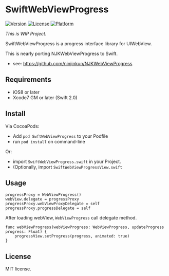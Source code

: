 # SwiftWebViewProgress
[![Version](https://img.shields.io/cocoapods/v/SwiftWebViewProgress.svg?style=flat)](http://cocoapods.org/pods/SwiftWebViewProgress)
[![License](https://img.shields.io/cocoapods/l/SwiftWebViewProgress.svg?style=flat)](http://cocoapods.org/pods/SwiftWebViewProgress)
[![Platform](https://img.shields.io/cocoapods/p/SwiftWebViewProgress.svg?style=flat)](http://cocoapods.org/pods/SwiftWebViewProgress)

_This is WIP Project._

SwiftWebViewProgress is a progress interface library for UIWebView.

This is nearly porting NJKWebViewProgress to Swift.
- see: https://github.com/ninjinkun/NJKWebViewProgress

## Requirements
- iOS8 or later
- Xcode7 GM or later (Swift 2.0)

## Install
Via CocoaPods:
- Add `pod SwftWebViewProgress` to your Podfile
- run `pod install` on command-line
 
Or:

- import `SwiftWebViewProgress.swift` in your Project.
- (Optionally, import `SwiftWebViewProgressView.swift`

## Usage
```
progressProxy = WebViewProgress()
webView.delegate = progressProxy
progressProxy.webViewProxyDelegate = self
progressProxy.progressDelegate = self
```

After loading webView, `WebViewProgress` call delegate method.

```
func webViewProgress(webViewProgress: WebViewProgress, updateProgress progress: Float) {
    progressView.setProgress(progress, animated: true)
}
```

## License
MIT license.

